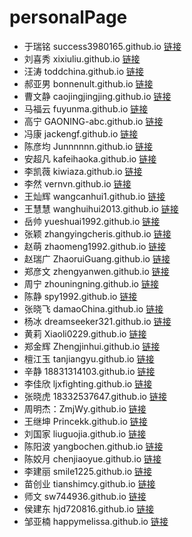 # personalPage
+ 于瑞铭 success3980165.github.io [链接](https://success3980165.github.io)
+ 刘喜秀 xixiuliu.github.io [链接](https://xixiuliu.github.io)
+ 汪涛 toddchina.github.io [链接](https://toddchina.github.io)
+ 郝亚男 bonnenult.github.io [链接](https://bonnenult.github.io)
+ 曹文静 caojingjingjing.github.io [链接](https://caojingjingjing.github.io)
+ 马福云 fuyunma.github.io [链接](https://fuyunma.github.io)
+ 高宁 GAONING-abc.github.io [链接](https://GAONING-abc.github.io)
+ 冯康 jackengf.github.io [链接](https://jackengf.github.io)
+ 陈彦均 Junnnnnn.github.io [链接](https://Junnnnnn.github.io)
+ 安超凡 kafeihaoka.github.io [链接](https://kafeihaoka.github.io)
+ 李凯薇 kiwiaza.github.io [链接](https://kiwiaza.github.io)
+ 李然 vernvn.github.io [链接](https://vernvn.github.io)
+ 王灿辉 wangcanhui1.github.io [链接](https://wangcanhui1.github.io)
+ 王慧慧 wanghuihui2013.github.io [链接](https://wanghuihui2013.github.io)
+ 岳帅 yueshuai1992.github.io [链接](https://yueshuai1992.github.io)
+ 张颖 zhangyingcheris.github.io [链接](https://zhangyingcheris.github.io)
+ 赵萌 zhaomeng1992.github.io [链接](https://zhaomeng1992.github.io)
+ 赵瑞广 ZhaoruiGuang.github.io [链接](https://ZhaoruiGuang.github.io)
+ 郑彦文 zhengyanwen.github.io [链接](https://zhengyanwen.github.io)
+ 周宁 zhouningning.github.io [链接](https://zhouningning.github.io)
+ 陈静 spy1992.github.io [链接](https://spy1992.github.io)
+ 张晓飞 damaoChina.github.io [链接](https://damaoChina.github.io)
+ 杨冰 dreamseeker321.github.io [链接](https://dreamseeker321.github.io)
+ 黄莉 Xiaoli0229.github.io [链接](https://Xiaoli0229.github.io)
+ 郑金辉 Zhengjinhui.github.io [链接](https://Zhengjinhui.github.io)
+ 檀江玉 tanjiangyu.github.io [链接](https://tanjiangyu.github.io)
+ 辛静 18831314103.github.io [链接](https://18831314103.github.io)
+ 李佳欣 ljxfighting.github.io [链接](https://ljxfighting.github.io)
+ 张晓虎 18332537647.github.io [链接](https://18332537647.github.io)
+ 周明杰：ZmjWy.github.io [链接](https://ZmjWy.github.io)
+ 王继坤 Princekk.github.io [链接](https://Princekk.github.io) 
+ 刘国家 liuguojia.github.io [链接](https://liuguojia.github.io)
+ 陈阳波 yangbochen.github.io [链接](https://yangbochen.github.io)
+ 陈姣月 chenjiaoyue.github.io [链接](https://chenjiaoyue.github.io)
+ 李建丽 smile1225.github.io [链接](https://smile1225.github.io)
+ 苗创业 tianshimcy.github.io [链接](https://tianshimcy.github.io)
+ 师文 sw744936.github.io [链接](https://sw744936.github.io)
+ 侯建东 hjd720816.github.io [链接](https://hjd720816.github.io)
+ 邹亚楠 happymelissa.github.io [链接](https://happymelissa.github.io)